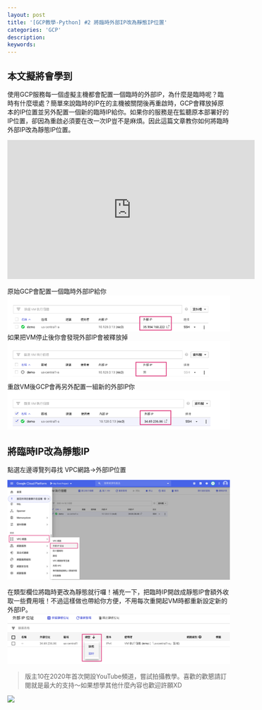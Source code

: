 ```yaml
---
layout: post
title: '[GCP教學-Python] #2 將臨時外部IP改為靜態IP位置'
categories: 'GCP'
description:
keywords: 
---
```


## 本文擬將會學到
使用GCP服務每一個虛擬主機都會配置一個臨時的外部IP，為什麼是臨時呢？臨時有什麼壞處？簡單來說臨時的IP在的主機被關閉後再重啟時，GCP會釋放掉原本的IP位置並另外配置一個新的臨時IP給你。如果你的服務是在監聽原本部署好的IP位置，卻因為重啟必須要在改一次IP豈不是麻煩。因此這篇文章教你如何將臨時外部IP改為靜態IP位置。

<iframe width="560" height="315" src="https://www.youtube.com/embed/nWDTNKKVTSQ" frameborder="0" allow="accelerometer; autoplay; encrypted-media; gyroscope; picture-in-picture" allowfullscreen></iframe>

原始GCP會配置一個臨時外部IP給你
![](/images/posts/gcp/2020/img1090328-1.png)
如果把VM停止後你會發現外部IP會被釋放掉
![](/images/posts/gcp/2020/img1090328-2.png)
重啟VM後GCP會再另外配置一組新的外部IP你
![](/images/posts/gcp/2020/img1090328-3.png)

## 將臨時IP改為靜態IP
點選左邊導覽列尋找 VPC網路→外部IP位置

![](/images/posts/gcp/2020/img1090328-4.png)

在類型欄位將臨時更改為靜態就行囉！補充一下，把臨時IP開啟成靜態IP會額外收取一些費用哦！不過這樣做也帶給你方便，不用每次重開起VM時都重新設定新的外部IP。
![](/images/posts/gcp/2020/img1090328-5.png)

> 版主10在2020年首次開設YouTube頻道，嘗試拍攝教學。喜歡的歡懇請訂閱就是最大的支持～如果想學其他什麼內容也歡迎許願XD

<a href="https://www.youtube.com/channel/UCSNPCGvMYEV-yIXAVt3FA5A">
    <img src="https://media0.giphy.com/media/KFnSuizdGVCtkVFOXM/source.gif" width="15%"></a>